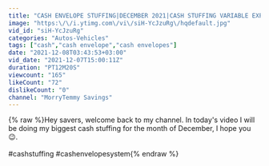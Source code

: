 ```yaml
---
title: "CASH ENVELOPE STUFFING|DECEMBER 2021|CASH STUFFING VARIABLE EXPENSES"
image: "https:\/\/i.ytimg.com\/vi\/siH-YcJzuRg\/hqdefault.jpg"
vid_id: "siH-YcJzuRg"
categories: "Autos-Vehicles"
tags: ["cash","cash envelope","cash envelopes"]
date: "2021-12-08T03:43:53+03:00"
vid_date: "2021-12-07T15:00:11Z"
duration: "PT12M20S"
viewcount: "165"
likeCount: "72"
dislikeCount: "0"
channel: "MorryTemmy Savings"
---
```

{% raw %}Hey savers, welcome back to my channel. In today's video I will be doing my biggest cash stuffing for the month of December, I hope you 😉.<br /><br />#cashstuffing #cashenvelopesystem{% endraw %}
